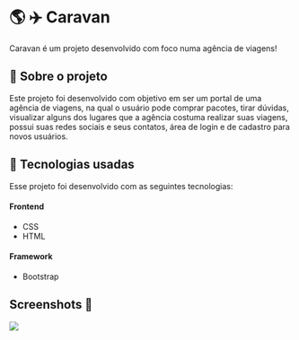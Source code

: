 # :earth_americas: :airplane: Caravan 
Caravan é um projeto desenvolvido com foco numa agência de viagens!


## :page_with_curl: Sobre o projeto
Este projeto foi desenvolvido com objetivo em ser um portal de uma agência de viagens, na qual o usuário pode comprar pacotes, tirar dúvidas, visualizar alguns dos lugares que a agência costuma realizar suas viagens, possui suas redes sociais e seus contatos, área de login e de cadastro para novos usuários.
 
 
## :rocket: Tecnologias usadas
 
Esse projeto foi desenvolvido com as seguintes tecnologias:
 
 
#### Frontend
* CSS
* HTML

#### Framework

*  Bootstrap 

## Screenshots :movie_camera:

![](resource/caravan1.gif)



